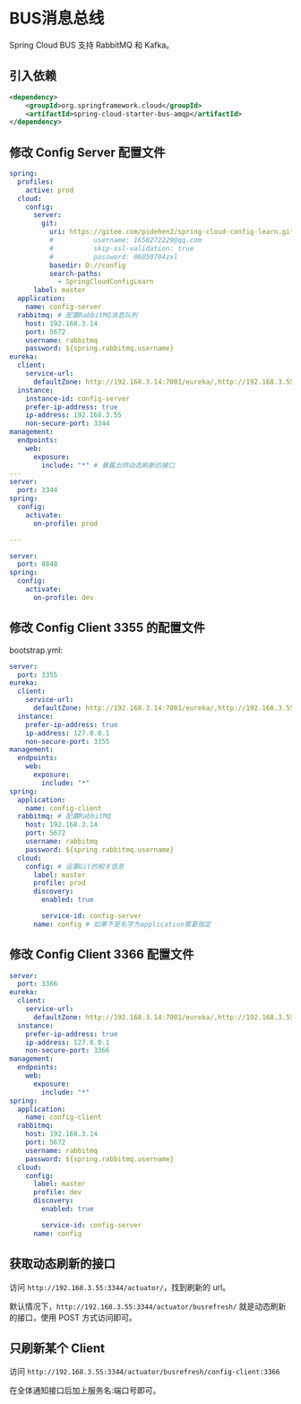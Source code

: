 # BUS消息总线

Spring Cloud BUS 支持 RabbitMQ 和 Kafka。

## 引入依赖

```xml
<dependency>
    <groupId>org.springframework.cloud</groupId>
    <artifactId>spring-cloud-starter-bus-amqp</artifactId>
</dependency>
```

## 修改 Config Server 配置文件

```yaml
spring:
  profiles:
    active: prod
  cloud:
    config:
      server:
        git:
          uri: https://gitee.com/pidehen2/spring-cloud-config-learn.git
          #          username: 1658272229@qq.com
          #          skip-ssl-validation: true
          #          password: 06050704zxl
          basedir: D://config
          search-paths:
            - SpringCloudConfigLearn
      label: master
  application:
    name: config-server
  rabbitmq: # 配置RabbitMQ消息队列
    host: 192.168.3.14
    port: 5672
    username: rabbitmq
    password: ${spring.rabbitmq.username}
eureka:
  client:
    service-url:
      defaultZone: http://192.168.3.14:7001/eureka/,http://192.168.3.55:7002/eureka/
  instance:
    instance-id: config-server
    prefer-ip-address: true
    ip-address: 192.168.3.55
    non-secure-port: 3344
management:
  endpoints:
    web:
      exposure:
        include: "*" # 暴露出供动态刷新的接口
---
server:
  port: 3344
spring:
  config:
    activate:
      on-profile: prod

---

server:
  port: 8848
spring:
  config:
    activate:
      on-profile: dev
```

## 修改 Config Client 3355 的配置文件

bootstrap.yml:

```yaml
server:
  port: 3355
eureka:
  client:
    service-url:
      defaultZone: http://192.168.3.14:7001/eureka/,http://192.168.3.55:7002/eureka/
  instance:
    prefer-ip-address: true
    ip-address: 127.0.0.1
    non-secure-port: 3355
management:
  endpoints:
    web:
      exposure:
        include: "*"
spring:
  application:
    name: config-client
  rabbitmq: # 配置RabbitMQ
    host: 192.168.3.14
    port: 5672
    username: rabbitmq
    password: ${spring.rabbitmq.username}
  cloud:
    config: # 设置Git的相关信息
      label: master
      profile: prod
      discovery:
        enabled: true

        service-id: config-server
      name: config # 如果不是名字为application需要指定
```

## 修改 Config Client 3366 配置文件

```yaml
server:
  port: 3366
eureka:
  client:
    service-url:
      defaultZone: http://192.168.3.14:7001/eureka/,http://192.168.3.55:7002/eureka/
  instance:
    prefer-ip-address: true
    ip-address: 127.0.0.1
    non-secure-port: 3366
management:
  endpoints:
    web:
      exposure:
        include: "*"
spring:
  application:
    name: config-client
  rabbitmq:
    host: 192.168.3.14
    port: 5672
    username: rabbitmq
    password: ${spring.rabbitmq.username}
  cloud:
    config:
      label: master
      profile: dev
      discovery:
        enabled: true

        service-id: config-server
      name: config
```

## 获取动态刷新的接口

访问 `http://192.168.3.55:3344/actuator/`，找到刷新的 url。

默认情况下，`http://192.168.3.55:3344/actuator/busrefresh/` 就是动态刷新的接口，使用 POST 方式访问即可。

## 只刷新某个 Client

访问 `http://192.168.3.55:3344/actuator/busrefresh/config-client:3366`

在全体通知接口后加上服务名:端口号即可。
